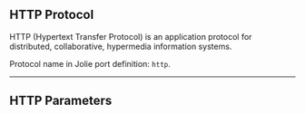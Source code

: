 ## HTTP Protocol

HTTP (Hypertext Transfer Protocol) is an application protocol for distributed, collaborative, hypermedia information systems.

Protocol name in Jolie port definition: `http`.

---

## HTTP Parameters

<div class="code" src="http.iol"></div>